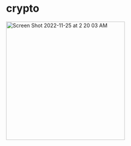 # crypto

<img width="323" alt="Screen Shot 2022-11-25 at 2 20 03 AM" src="https://user-images.githubusercontent.com/68226643/203871699-009e7f54-d7cf-4364-8219-fe028a1f0950.png">
